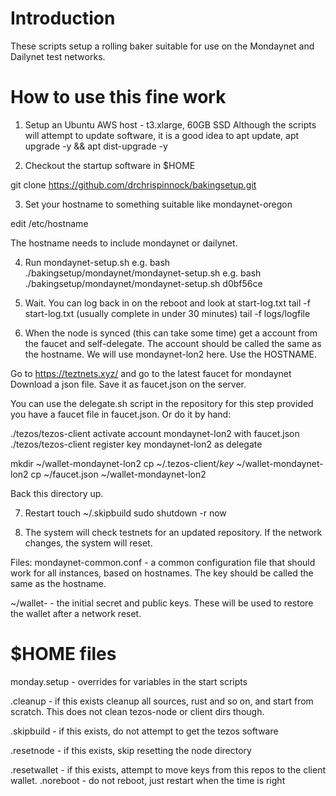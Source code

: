 # Introduction

These scripts setup a rolling baker suitable for use on the Mondaynet
and Dailynet test networks.

# How to use this fine work

1. Setup an Ubuntu AWS host - t3.xlarge, 60GB SSD
Although the scripts will attempt to update software, it is a good
idea to apt update, apt upgrade -y && apt dist-upgrade -y

2. Checkout the startup software in $HOME

git clone https://github.com/drchrispinnock/bakingsetup.git

3. Set your hostname to something suitable like mondaynet-oregon

edit /etc/hostname

The hostname needs to include mondaynet or dailynet.

4. Run mondaynet-setup.sh <branch>
e.g. bash ./bakingsetup/mondaynet/mondaynet-setup.sh
e.g. bash ./bakingsetup/mondaynet/mondaynet-setup.sh d0bf56ce

5. Wait. You can log back in on the reboot and look at start-log.txt
tail -f start-log.txt (usually complete in under 30 minutes)
tail -f logs/logfile

6. When the node is synced (this can take some time) get a account from 
the faucet and self-delegate. The account should be called the same 
as the hostname. We will use mondaynet-lon2 here. Use the HOSTNAME.

Go to https://teztnets.xyz/ and go to the latest faucet for mondaynet
Download a json file. Save it as faucet.json on the server.

You can use the delegate.sh script in the repository for this step 
provided you have a faucet file in faucet.json. Or do it by hand:

./tezos/tezos-client activate account mondaynet-lon2 with faucet.json
./tezos/tezos-client register key mondaynet-lon2 as delegate

mkdir ~/wallet-mondaynet-lon2
cp ~/.tezos-client/*key* ~/wallet-mondaynet-lon2
cp ~/faucet.json ~/wallet-mondaynet-lon2

Back this directory up.

7. Restart
touch ~/.skipbuild
sudo shutdown -r now

8. The system will check testnets for an updated repository. If the
network changes, the system will reset.

Files:
mondaynet-common.conf - a common configuration file that should work
	for all instances, based on hostnames. The key should be called
	the same as the hostname.

~/wallet-<hostname>     - the initial secret and public keys. These will
	be used to restore the wallet after a network reset.


$HOME files
===========

monday.setup - overrides for variables in the start scripts

.cleanup - if this exists cleanup all sources, rust and so on, and start
	from scratch. This does not clean tezos-node or client dirs though.

.skipbuild - if this exists, do not attempt to get the tezos software

.resetnode - if this exists, skip resetting the node directory

.resetwallet - if this exists, attempt to move keys from this repos to
	the client wallet.
.noreboot  - do not reboot, just restart when the time is right


